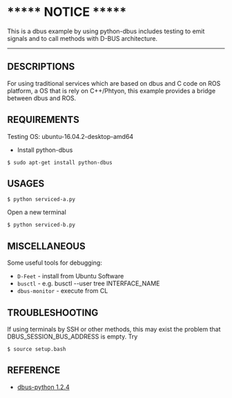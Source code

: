 # ***** NOTICE *****
This is a dbus example by using python-dbus includes testing to emit signals and to call methods with D-BUS architecture.

------

## DESCRIPTIONS
For using traditional services which are based on dbus and C code on ROS platform, a OS that is rely on C++/Phtyon, this example provides a bridge between dbus and ROS.

## REQUIREMENTS
Testing OS: ubuntu-16.04.2-desktop-amd64
* Install python-dbus
```
$ sudo apt-get install python-dbus
```

## USAGES
```
$ python serviced-a.py
```
Open a new terminal
```
$ python serviced-b.py
```

## MISCELLANEOUS
Some useful tools for debugging:
* `D-Feet` - install from Ubuntu Software
* `busctl` - e.g. busctl --user tree INTERFACE_NAME
* `dbus-monitor` - execute from CL

## TROUBLESHOOTING
If using terminals by SSH or other methods, this may exist the problem that DBUS_SESSION_BUS_ADDRESS is empty. Try 
```
$ source setup.bash
```

## REFERENCE
* [dbus-python 1.2.4](https://pypi.python.org/pypi/dbus-python)
